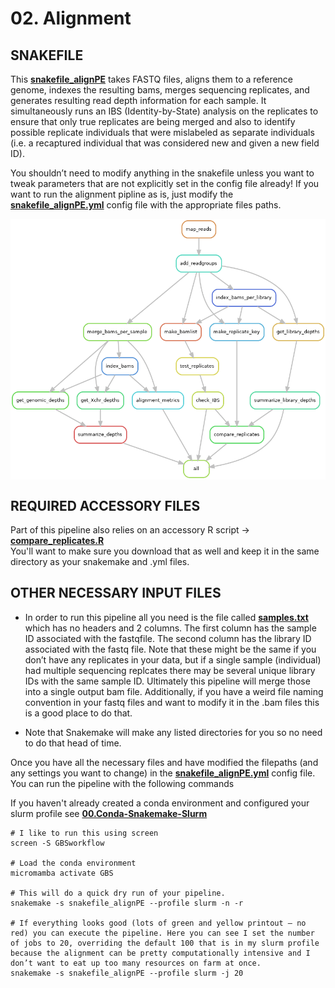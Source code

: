 # 02. Alignment

## SNAKEFILE

This [**snakefile_alignPE**]() takes FASTQ files, aligns them to a reference genome, indexes the resulting bams, merges sequencing replicates, and generates resulting read depth information for each sample. It simultaneously runs an IBS (Identity-by-State) analysis on the replicates to ensure that only true replicates are being merged and also to identify possible replicate individuals that were mislabeled as separate individuals (i.e. a recaptured individual that was considered new and given a new field ID).  

You shouldn’t need to modify anything in the snakefile unless you want to tweak parameters that are not explicitly set in the config file already! If you want to run the alignment pipline as is, just modify the [**snakefile_alignPE.yml**]() config file with the appropriate files paths.

<img align="center" src="02.Alignment-DAG.png" width="800"> 


## REQUIRED ACCESSORY FILES

Part of this pipeline also relies on an accessory R script -> [**compare_replicates.R**]() \
You'll want to make sure you download that as well and keep it in the same directory as your snakemake and .yml files.

## OTHER NECESSARY INPUT FILES
* In order to run this pipeline all you need is the file called [**samples.txt**]() which has no headers and 2 columns. The first column has the sample ID associated with the fastqfile. The second column has the library ID associated with the fastq file. Note that these might be the same if you don’t have any replicates in your data, but if a single sample (individual) had multiple sequencing replcates there may be several unique library IDs with the same sample ID. Ultimately this pipeline will merge those into a single output bam file. Additionally, if you have a weird file naming convention in your fastq files and want to modify it in the .bam files this is a good place to do that.

* Note that Snakemake will make any listed directories for you so no need to do that head of time.

Once you have all the necessary files and have modified the filepaths (and any settings you want to change) in the [**snakefile_alignPE.yml**]() config file. You can run the pipeline with the following commands

If you haven't already created a conda environment and configured your slurm profile see [**00.Conda-Snakemake-Slurm**](/00.Conda-Snakemake-Slurm)
```
# I like to run this using screen
screen -S GBSworkflow

# Load the conda environment
micromamba activate GBS

# This will do a quick dry run of your pipeline.
snakemake -s snakefile_alignPE --profile slurm -n -r

# If everything looks good (lots of green and yellow printout — no red) you can execute the pipeline. Here you can see I set the number of jobs to 20, overriding the default 100 that is in my slurm profile because the alignment can be pretty computationally intensive and I don’t want to eat up too many resources on farm at once.
snakemake -s snakefile_alignPE --profile slurm -j 20
```
